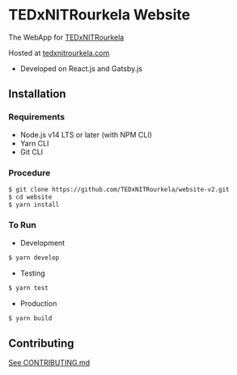 # TEDxNITRourkela Website

The WebApp for [TEDxNITRourkela](https://www.ted.com/tedx/events/41324)

Hosted at [tedxnitrourkela.com](https://tedxnitrourkela.com)

- Developed on React.js and Gatsby.js

## Installation

### Requirements

- Node.js v14 LTS or later (with NPM CLI)
- Yarn CLI
- Git CLI

### Procedure

```bash
$ git clone https://github.com/TEDxNITRourkela/website-v2.git
$ cd website
$ yarn install
```

### To Run

- Development

```bash
$ yarn develop
```

- Testing

```bash
$ yarn test
```

- Production

```bash
$ yarn build
```

## Contributing

[See CONTRIBUTING.md](CONTRIBUTING.md)
